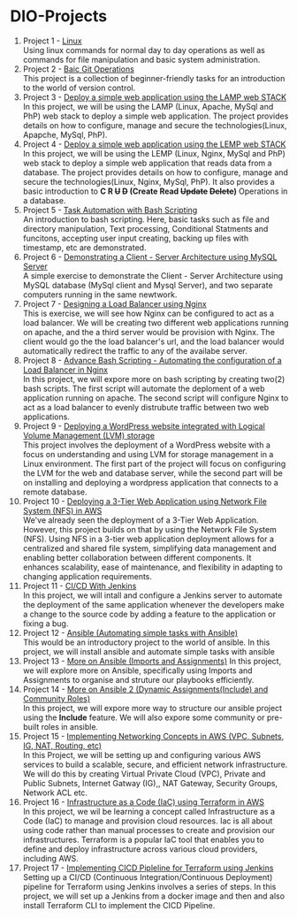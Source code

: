 # DIO-Projects

1. Project 1 - [Linux](https://github.com/iamYole/DIO-Projects/blob/main/Project%201%20-%20Linux%20Commands/README.md)  
   Using linux commands for normal day to day operations as well as commands for file manipulation and basic system administration.
2. Project 2 - [Baic Git Operations](https://github.com/iamYole/DIO-Projects/blob/main/Project%202%20-%20Basic%20Git%20Operations/README.md)  
   This project is a collection of beginner-friendly tasks for an introduction to the world of version control.
3. Project 3 - [Deploy a simple web application using the LAMP web STACK ](<https://github.com/iamYole/DIO-Projects/blob/main/Project%203%20-%20LAMP(Linux%2C%20Apache%2C%20MySql%2C%20PhP)%20Stack/README.md>)
   In this project, we will be using the LAMP (Linux, Apache, MySql and PhP) web stack to deploy a simple web application. The project provides details on how to configure, manage and secure the technologies(Linux, Apapche, MySql, PhP).
4. Project 4 - [Deploy a simple web application using the LEMP web STACK](<https://github.com/iamYole/DIO-Projects/blob/main/Project%204%20-%20LEMP%20(Linux%2C%20Nginx%2C%20MySql%2C%20PhP)%20Stack/README.md>)  
   In this project, we will be using the LEMP (Linux, Nginx, MySql and PhP) web stack to deploy a simple web application that reads data from a database. The project provides details on how to configure, manage and secure the technologies(Linux, Nginx, MySql, PhP). It also provides a basic introduction to **C R ~~U~~ ~~D~~ (Create Read ~~Update~~ ~~Delete~~)** Operations in a database.
5. Project 5 - [Task Automation with Bash Scripting](https://github.com/iamYole/DIO-Projects/blob/main/Project%205%20-%20Task%20Automation%20with%20Bash%20Scripts/README.md)  
   An introduction to bash scripting. Here, basic tasks such as file and directory manipulation, Text processing, Conditional Statments and funcitons, accepting user input creating, backing up files with timestamp, etc are demonstrated.
6. Project 6 - [Demonstrating a Client - Server Architecture using MySQL Server](https://github.com/iamYole/DIO-Projects/blob/main/Project%206%20-%20Demonstrating%20a%20Client%20-%20Server%20Architecture%20using%20MySQL%20Server/README.md)  
   A simple exercise to demonstrate the Client - Server Architecture using MySQL database (MySql client and Mysql Server), and two separate computers running in the same newtwork.
7. Project 7 - [Designing a Load Balancer using Nginx](https://github.com/iamYole/DIO-Projects/blob/main/Project%207%20-%20Designing%20a%20Load%20Balancer%20using%20Nginx/README.md)  
   This is exercise, we will see how Nginx can be configured to act as a load balancer. We will be creating two different web applications running on apache, and the a third server would be provision with Nginx. The client would go the the load balancer's url, and the load balancer would automatically redirect the traffic to any of the availabe server.
8. Project 8 - [Advance Bash Scripting - Automating the configuration of a Load Balancer in Nginx](https://github.com/iamYole/DIO-Projects/blob/main/Project%208%20-%20Bash%20Scripting%20-%20Automating%20a%20LoadBalncer%20Configuration/README.md)  
   In this project, we will expore more on bash scripting by creating two(2) bash scripts. The first script will automate the deploment of a web application running on apache. The second script will configure Nginx to act as a load balancer to evenly distrubute traffic between two web applications.
9. Project 9 - [Deploying a WordPress website integrated with Logical Volume Management (LVM) storage](<https://github.com/iamYole/DIO-Projects/blob/main/Project%209%20-%20Deploying%20a%20WordPress%20website%20integrated%20with%20Logical%20Volume%20Management%20(LVM)%20storage/README.md>)  
   This project involves the deployment of a WordPress website with a focus on understanding and using LVM for storage management in a Linux environment. The first part of the project will focus on configuring the LVM for the web and database server, while the second part will be on installing and deploying a wordpress application that connects to a remote database.
10. Project 10 - [Deploying a 3-Tier Web Application using Network File System (NFS) in AWS](https://github.com/iamYole/DIO-Projects/blob/main/Project%2010%20-%20Deploying%20a%203%20Tier%20Web%20Application%20using%20NFS%20Storage/README.md)  
    We've already seen the deployment of a 3-Tier Web Application. However, this project builds on that by using the Network File System (NFS). Using NFS in a 3-tier web application deployment allows for a centralized and shared file system, simplifying data management and enabling better collaboration between different components. It enhances scalability, ease of maintenance, and flexibility in adapting to changing application requirements.
11. Project 11 - [CI/CD With Jenkins](https://github.com/iamYole/DIO-Projects/blob/main/Project%2011%20-%20CI%20CD%20With%20Jenkins/README.md)  
    In this project, we will intall and configure a Jenkins server to automate the deployment of the same application whenever the developers make a change to the source code by adding a feature to the application or fixing a bug.
12. Project 12 - [Ansible (Automating simple tasks with Ansible)](https://github.com/iamYole/DIO-Projects/blob/main/Project%2012%20-%20Automating%20simple%20tasks%20with%20Ansible/README.md)  
    This would be an introductory project to the world of ansible. In this project, we will install ansible and automate simple tasks with ansible
13. Project 13 - [More on Ansible (Imports and Assignments)](<https://github.com/iamYole/DIO-Projects/blob/main/Project%2013%20-%20More%20on%20Ansible%20(Imports%20and%20Assignments)/README.md>)
    In this project, we will explore more on Ansible, specifically using Imports and Assignments to organise and struture our playbooks efficiently.
14. Project 14 - [More on Ansible 2 (Dynamic Assignments(Include) and Community Roles)](<https://github.com/iamYole/DIO-Projects/blob/main/Project%2014%20-%20More%20on%20Asible%202%20(Include%20and%20Coomunity%20Roles)/README.md>)  
    In this project, we will expore more way to structure our ansible project using the **Include** feature. We will also expore some community or pre-built roles in ansible.
15. Project 15 - [Implementing Networking Concepts in AWS (VPC, Subnets, IG, NAT, Routing, etc)](https://github.com/iamYole/DIO-Projects/blob/main/Project%2015%20-%20Networking%20in%20AWS/README.md)  
    In this Project, we will be setting up and configuring various AWS services to build a scalable, secure, and efficient network infrastructure. We will do this by creating Virtual Private Cloud (VPC), Private and Public Subnets, Internet Gatway (IG),, NAT Gateway, Security Groups, Network ACL etc.
16. Project 16 - [Infrastructure as a Code (IaC) using Terraform in AWS](https://github.com/iamYole/DIO-Projects/blob/main/Project%2016%20-%20Infrastructure%20as%20a%20Code%20using%20Terraform/README.md)  
    In this project, we wil be learning a concept called Infrastructure as a Code (IaC) to manage and provision cloud resources. Iac is all about using code rather than manual processes to create and provision our infrastructures. Terraform is a popular IaC tool that enables you to define and deploy infrastructure across various cloud providers, including AWS.
17. Project 17 - [Implementing CICD Pipleline for Terraform using Jenkins]()
    Setting up a CI/CD (Continuous Integration/Continuous Deployment) pipeline for Terraform using Jenkins involves a series of steps. In this project, we will set up a Jenkins from a docker image and then and also install Terraform CLI to implement the CICD Pipeline.
